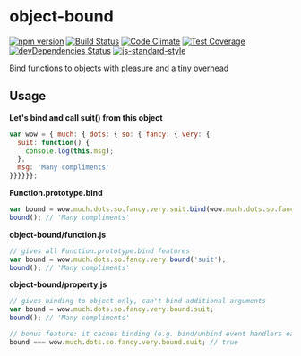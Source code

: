 # object-bound
[![npm version](https://img.shields.io/npm/v/object-bound.svg)](https://www.npmjs.com/package/object-bound)
[![Build Status](https://img.shields.io/travis/vlazar/object-bound.svg)](https://travis-ci.org/vlazar/object-bound)
[![Code Climate](https://img.shields.io/codeclimate/github/vlazar/object-bound.svg)](https://codeclimate.com/github/vlazar/object-bound)
[![Test Coverage](https://img.shields.io/codeclimate/coverage/github/vlazar/object-bound.svg)](https://codeclimate.com/github/vlazar/object-bound/coverage)
[![devDependencies Status](https://img.shields.io/david/dev/vlazar/object-bound.svg)](https://david-dm.org/vlazar/object-bound#info=devDependencies)
[![js-standard-style](https://img.shields.io/badge/code%20style-standard-brightgreen.svg)](https://github.com/feross/standard)

Bind functions to objects with pleasure and a [tiny overhead](https://jsperf.com/object-bound)

## Usage

**Let's bind and call suit() from this object**

```javascript
var wow = { much: { dots: { so: { fancy: { very: {
  suit: function() {
    console.log(this.msg);
  },
  msg: 'Many compliments'
}}}}}};
```

**Function.prototype.bind**

```javascript
var bound = wow.much.dots.so.fancy.very.suit.bind(wow.much.dots.so.fancy.very);
bound(); // 'Many compliments'
```

**object-bound/function.js**

```javascript
// gives all Function.prototype.bind features
var bound = wow.much.dots.so.fancy.very.bound('suit');
bound(); // 'Many compliments'
```

**object-bound/property.js**

```javascript
// gives binding to object only, can't bind additional arguments
var bound = wow.much.dots.so.fancy.very.bound.suit;
bound(); // 'Many compliments'

// bonus feature: it caches binding (e.g. bind/unbind event handlers easily)
bound === wow.much.dots.so.fancy.very.bound.suit; // true
```
